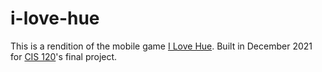# i-love-hue
This is a rendition of the mobile game [I Love Hue](https://i-love-hue.com/). Built in December 2021 for [CIS 120](https://www.cis.upenn.edu/~cis120/current/)'s final project.
